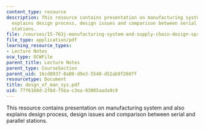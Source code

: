 ```yaml
---
content_type: resource
description: This resource contains presentation on manufacturing system and also
  explains design process, design issues and comparison between serial and parallel
  stations.
file: /courses/15-763j-manufacturing-system-and-supply-chain-design-spring-2005/77f6168d2f6d75bac3ea03005aada9c9_desgn_of_man_sys.pdf
file_type: application/pdf
learning_resource_types:
- Lecture Notes
ocw_type: OCWFile
parent_title: Lecture Notes
parent_type: CourseSection
parent_uid: 16cd8037-8a80-d9e3-5548-d52ab9f2607f
resourcetype: Document
title: desgn_of_man_sys.pdf
uid: 77f6168d-2f6d-75ba-c3ea-03005aada9c9
---
```

This resource contains presentation on manufacturing system and also explains design process, design issues and comparison between serial and parallel stations.

